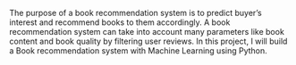The purpose of a book recommendation system is to predict buyer’s interest and recommend books to them accordingly. A book recommendation system can take into account many parameters like book content and book quality by filtering user reviews. 
In this project, I will build a Book recommendation system with Machine Learning using Python.
